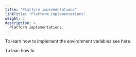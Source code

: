 ```yaml
---
title: "Platform implementations"
linkTitle: "Platform implementations"
weight: 3
description: >
  Platform implementations.
---
```


To learn how to implement the environment variables see here.

To lean how to
